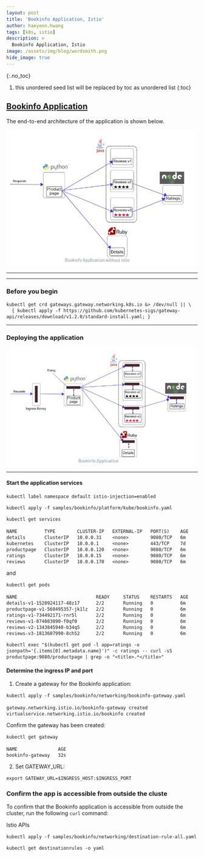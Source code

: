 ```yaml
---
layout: post
title: 'Bookinfo Application, Istio' 
author: haeyeon.hwang
tags: [k8s, istio]
description: >
  Bookinfo Application, Istio
image: /assets/img/blog/wordsmith.png
hide_image: true
---
```



{:.no_toc}
1. this unordered seed list will be replaced by toc as unordered list
{:toc}


## [Bookinfo Application](https://istio.io/latest/docs/examples/bookinfo/)

The end-to-end architecture of the application is shown below.


![bookinfo application without istio](/assets/img/blog/bookinfo_without_istio.png)

---
---

### Before you begin

~~~console
kubectl get crd gateways.gateway.networking.k8s.io &> /dev/null || \
  { kubectl apply -f https://github.com/kubernetes-sigs/gateway-api/releases/download/v1.2.0/standard-install.yaml; }
~~~

---

### Deploying the application

![bookinfo application](/assets/img/blog/bookinfo_with_istio.png)

---

#### Start the application services

~~~console
kubectl label namespace default istio-injection=enabled
~~~

~~~console
kubectl apply -f samples/bookinfo/platform/kube/bookinfo.yaml
~~~

~~~console
kubectl get services

NAME          TYPE        CLUSTER-IP   EXTERNAL-IP   PORT(S)    AGE
details       ClusterIP   10.0.0.31    <none>        9080/TCP   6m
kubernetes    ClusterIP   10.0.0.1     <none>        443/TCP    7d
productpage   ClusterIP   10.0.0.120   <none>        9080/TCP   6m
ratings       ClusterIP   10.0.0.15    <none>        9080/TCP   6m
reviews       ClusterIP   10.0.0.170   <none>        9080/TCP   6m
~~~

and

~~~console
kubectl get pods

NAME                             READY     STATUS    RESTARTS   AGE
details-v1-1520924117-48z17      2/2       Running   0          6m
productpage-v1-560495357-jk1lz   2/2       Running   0          6m
ratings-v1-734492171-rnr5l       2/2       Running   0          6m
reviews-v1-874083890-f0qf0       2/2       Running   0          6m
reviews-v2-1343845940-b34q5      2/2       Running   0          6m
reviews-v3-1813607990-8ch52      2/2       Running   0          6m
~~~

~~~console
kubectl exec "$(kubectl get pod -l app=ratings -o jsonpath='{.items[0].metadata.name}')" -c ratings -- curl -sS productpage:9080/productpage | grep -o "<title>.*</title>"
~~~

#### Determine the ingress IP and port

1. Create a gateway for the Bookinfo application:

~~~console
kubectl apply -f samples/bookinfo/networking/bookinfo-gateway.yaml

gateway.networking.istio.io/bookinfo-gateway created
virtualservice.networking.istio.io/bookinfo created
~~~

Confirm the gateway has been created:

~~~console
kubectl get gateway

NAME               AGE
bookinfo-gateway   32s
~~~

2. Set GATEWAY_URL:

~~~console
export GATEWAY_URL=$INGRESS_HOST:$INGRESS_PORT
~~~

### Confirm the app is accessible from outside the cluste

To confirm that the Bookinfo application is accessible from outside the cluster, run the following `curl` command:

Istio APIs

~~~console
kubectl apply -f samples/bookinfo/networking/destination-rule-all.yaml
~~~

~~~console
kubectl get destinationrules -o yaml
~~~
